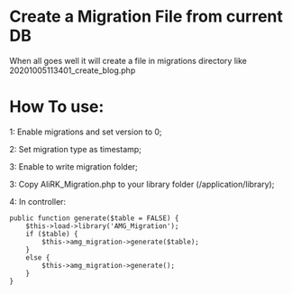 # Create a Migration File from current DB



When all goes well it will create a file in migrations directory like 20201005113401_create_blog.php


# How To use:

1: Enable migrations and set version to 0;

2: Set migration type as timestamp;

3: Enable to write migration folder;

3: Copy AliRK_Migration.php to your library folder (/application/library);

4: In controller:


	public function generate($table = FALSE) {
		$this->load->library('AMG_Migration');
		if ($table) {
			$this->amg_migration->generate($table);
		}
		else {
			$this->amg_migration->generate();
		}
	}
    
